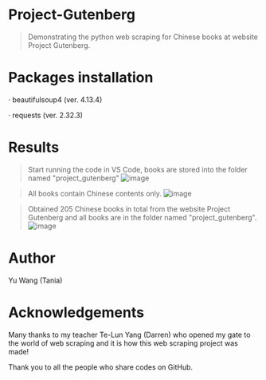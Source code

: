 # Project-Gutenberg
> Demonstrating the python web scraping for Chinese books at website Project Gutenberg.

# Packages installation
· beautifulsoup4 (ver. 4.13.4)

· requests (ver. 2.32.3)

# Results
> Start running the code in VS Code, books are stored into the folder named "project_gutenberg"
![image](https://github.com/user-attachments/assets/72d5a8ca-c611-41e8-bc6e-8889f5914870)

> All books contain Chinese contents only.
![image](https://github.com/user-attachments/assets/5368eca5-fb01-436b-9203-bd6de75461b6)

> Obtained 205 Chinese books in total from the website Project Gutenberg and all books are in the folder named "project_gutenberg".
![image](https://github.com/user-attachments/assets/ac99782b-1162-40cd-90b7-9c6986df9809)

# Author
Yu Wang (Tania)

# Acknowledgements
Many thanks to my teacher Te-Lun Yang (Darren) who opened my gate to the world of web scraping and it is how this web scraping project was made!

Thank you to all the people who share codes on GitHub.

